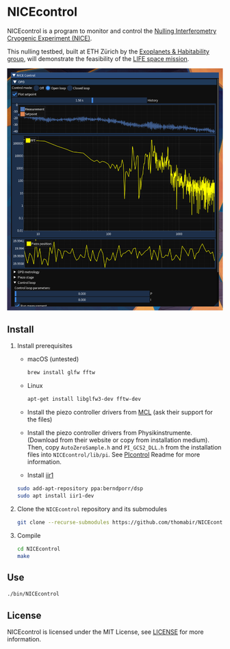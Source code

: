 # NICEcontrol

NICEcontrol is a program to monitor and control the [Nulling Interferometry Cryogenic Experiment (NICE)](https://quanz-group.ethz.ch/research/instrumentation/nice.html).

This nulling testbed, built at ETH Zürich by the [Exoplanets & Habitability group](https://quanz-group.ethz.ch/), will demonstrate the feasibility of the [LIFE space mission](https://life-space-mission.com/).

![User interface of NICEcontrol](./img/ui.png)

## Install

1. Install prerequisites
   * macOS (untested)

     ```bash
     brew install glfw fftw
     ```

   * Linux

     ```bash
     apt-get install libglfw3-dev fftw-dev
     ```

   * Install the piezo controller drivers from [MCL](http://www.madcitylabs.com/) (ask their support for the files)
   * Install the piezo controller drivers from Physikinstrumente. (Download from their website or copy from installation medium). Then, copy `AutoZeroSample.h` and `PI_GCS2_DLL.h` from the installation files into `NICEcontrol/lib/pi`. See [PIcontrol](https://github.com/thomabir/PIcontrol) Readme for more information.
   * Install [iir1](https://github.com/berndporr/iir1)

   ```bash
   sudo add-apt-repository ppa:berndporr/dsp
   sudo apt install iir1-dev
   ```

2. Clone the `NICEcontrol` repository and its submodules

   ```bash
   git clone --recurse-submodules https://github.com/thomabir/NICEcontrol
   ```

3. Compile

   ```bash
   cd NICEcontrol
   make
   ```

## Use

```bash
./bin/NICEcontrol
```

## License

NICEcontrol is licensed under the MIT License, see [LICENSE](LICENSE) for more information.

